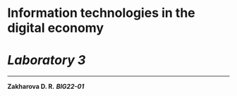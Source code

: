 # Information technologies in the digital economy 
# *Laboratory 3*

***

**Zakharova D. R.**
***BIG22-01***